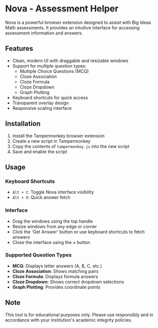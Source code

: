 # Nova - Assessment Helper

Nova is a powerful browser extension designed to assist with Big Ideas Math assessments. It provides an intuitive interface for accessing assessment information and answers.

## Features

- Clean, modern UI with draggable and resizable windows
- Support for multiple question types:
  - Multiple Choice Questions (MCQ)
  - Cloze Association
  - Cloze Formula
  - Cloze Dropdown
  - Graph Plotting
- Keyboard shortcuts for quick access
- Transparent overlay design
- Responsive scaling interface

## Installation

1. Install the Tampermonkey browser extension
2. Create a new script in Tampermonkey
3. Copy the contents of `tampermonkey.js` into the new script
4. Save and enable the script

## Usage

### Keyboard Shortcuts

- `Alt + C`: Toggle Nova interface visibility
- `Alt + X`: Quick answer fetch

### Interface

- Drag the windows using the top handle
- Resize windows from any edge or corner
- Click the 'Get Answer' button or use keyboard shortcuts to fetch answers
- Close the interface using the × button

### Supported Question Types

- **MCQ**: Displays letter answers (A, B, C, etc.)
- **Cloze Association**: Shows matching pairs
- **Cloze Formula**: Displays formula answers
- **Cloze Dropdown**: Shows correct dropdown selections
- **Graph Plotting**: Provides coordinate points

## Note

This tool is for educational purposes only. Please use responsibly and in accordance with your institution's academic integrity policies.